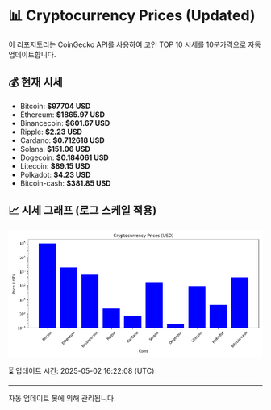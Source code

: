 
# 📊 Cryptocurrency Prices (Updated)

이 리포지토리는 CoinGecko API를 사용하여 코인 TOP 10 시세를 10분가격으로 자동 업데이트합니다.

## 💰 현재 시세
- Bitcoin: **$97704 USD**
- Ethereum: **$1865.97 USD**
- Binancecoin: **$601.67 USD**
- Ripple: **$2.23 USD**
- Cardano: **$0.712618 USD**
- Solana: **$151.06 USD**
- Dogecoin: **$0.184061 USD**
- Litecoin: **$89.15 USD**
- Polkadot: **$4.23 USD**
- Bitcoin-cash: **$381.85 USD**

## 📈 시세 그래프 (로그 스케일 적용)
![Crypto Prices](crypto_prices.png)

⏳ 업데이트 시간: 2025-05-02 16:22:08 (UTC)

---
자동 업데이트 봇에 의해 관리됩니다.
